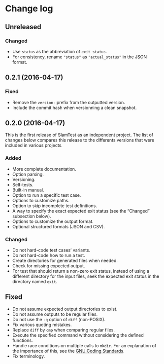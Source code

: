 # Change log
## Unreleased
### Changed
* Use `status` as the abbreviation of `exit status`.
* For consistency, rename `"status"` as `"actual_status"` in the JSON format.

## 0.2.1 (2016-04-17)
### Fixed
* Remove the `version-` prefix from the outputted version.
* Include the commit hash when versionning a clean snapshot.

## 0.2.0 (2016-04-17)
This is the first release of SlamTest as an independent project. The list of
changes below compares this release to the differents versions that were
included in various projects.

### Added
* More complete documentation.
* Option parsing.
* Versioning.
* Self-tests.
* Built-in manual.
* Option to run a specific test case.
* Options to customize paths.
* Option to skip incomplete test definitions.
* A way to specify the exact expected exit status (see the “Changed” subsection
  below).
* Options to customize the output format.
* Optional structured formats (JSON and CSV).

### Changed
* Do not hard-code test cases’ variants.
* Do not hard-code how to run a test.
* Create directories for generated files when needed.
* Check for missing expected output.
* For test that should return a non-zero exit status, instead of using a
  different directory for the input files, seek the expected exit status in the
  directory named `exit`.

## Fixed
* Do not assume expected output directories to exist.
* Do not assume outputs to be regular files.
* Do not use the `-q` option of `diff` (non-POSIX).
* Fix various quoting mistakes.
* Replace `diff` by `cmp` when comparing regular files.
* Execute the specified command without considering the defined functions.
* Handle race conditions on multiple calls to `mkdir`. For an explanation of the
  importance of this, see the [GNU Coding Standards](http://bit.ly/1VeuAUJ).
* Fix terminology.
